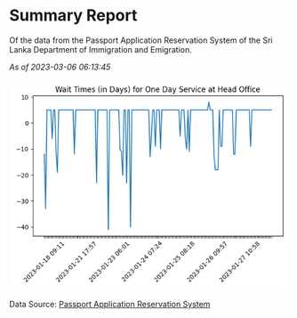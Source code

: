 # Summary Report

Of the data from the Passport Application Reservation System of the Sri Lanka Department of Immigration and Emigration.

*As of 2023-03-06 06:13:45*

![Wait Time Chart](summary.wait_time_chart.png)

Data Source: [Passport Application Reservation System](https://eservices.immigration.gov.lk:8443/appointment/pages/reservationApplication.xhtml)